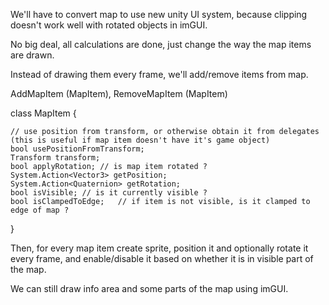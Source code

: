 
We'll have to convert map to use new unity UI system, because clipping doesn't work well with rotated objects in imGUI.

No big deal, all calculations are done, just change the way the map items are drawn.

Instead of drawing them every frame, we'll add/remove items from map.

AddMapItem (MapItem), RemoveMapItem (MapItem)

class MapItem {
	
	// use position from transform, or otherwise obtain it from delegates (this is useful if map item doesn't have it's game object)
	bool usePositionFromTransform;
	Transform transform;
	bool applyRotation;	// is map item rotated ?
	System.Action<Vector3> getPosition;
	System.Action<Quaternion> getRotation;
	bool isVisible;	// is it currently visible ?
	bool isClampedToEdge;	// if item is not visible, is it clamped to edge of map ?

}

Then, for every map item create sprite, position it and optionally rotate it every frame, and enable/disable it based on whether it is in visible part of the map.

We can still draw info area and some parts of the map using imGUI.

